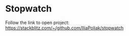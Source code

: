 # Stopwatch

Follow the link to open project: https://stackblitz.com/~/github.com/IliaPoliak/stopwatch
